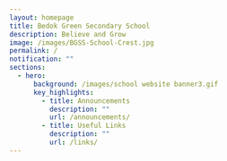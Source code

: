 ```yaml
---
layout: homepage
title: Bedok Green Secondary School
description: Believe and Grow
image: /images/BGSS-School-Crest.jpg
permalink: /
notification: ""
sections:
  - hero:
      background: /images/school website banner3.gif
      key_highlights:
        - title: Announcements
          description: ""
          url: /announcements/
        - title: Useful Links
          description: ""
          url: /links/
---
```

